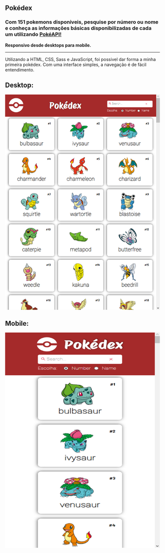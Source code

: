 ## Pokédex

### Com 151 pokemons disponiveis, pesquise por número ou nome e conheça as informações básicas disponibilizadas de cada um utilizando <a href='https://pokeapi.co' target='_blank'>PokéAPI!</a>

**Responsivo desde desktops para mobile.**

<hr>

Utilizando a HTML, CSS, Sass e JavaScript, foi possivel dar forma a minha primeira pokédex. Com uma interface simples, a navegação é de fácil entendimento. 

## **Desktop:**

<img src='./img/pokédex-img-1.png' alt='img1' width='550px' height='700px'/>

## **Mobile:**

<img src='./img/pokédex-img-4.png' alt='img1' width='550px' height='700px'/>
